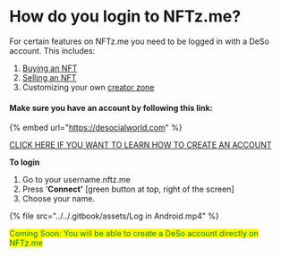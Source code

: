 # How do you login to NFTz.me?

For certain features on NFTz.me you need to be logged in with a DeSo account. This includes:&#x20;

1. [Buying an NFT](../../nft/buying-nft-intro/how-to-buy-an-nft.md)
2. [Selling an NFT](../../nft/selling-nft-intro/)&#x20;
3. Customizing your own [creator zone](../../creator-zone/creator-zone-intro/)

#### Make sure you have an account by following this link:

{% embed url="https://desocialworld.com" %}

[CLICK HERE IF YOU WANT TO LEARN HOW TO CREATE AN ACCOUNT](how-do-you-make-a-deso-identity.md)

<mark style="color:green;"></mark>

**To login**

1. Go to your username.nftz.me
2. Press '**Connect'** \[green button at top, right of the screen]
3. Choose your name.

{% file src="../../.gitbook/assets/Log in Android.mp4" %}

<mark style="color:green;">Coming Soon: You will be able to create a DeSo account directly on NFTz.me</mark>
